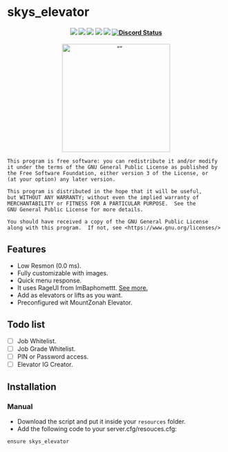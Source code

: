 # skys_elevator

<h4 align="center">
	<img src="https://raster.shields.io/github/release/StoreSky/skys_elevator.png">
	<img src="https://img.shields.io/github/last-commit/StoreSky/skys_elevator.png">
	<img src="https://img.shields.io/github/license/StoreSky/skys_elevator.png">
	<img src="https://img.shields.io/github/issues/StoreSky/skys_elevator.png">
	<img src="https://img.shields.io/github/contributors/StoreSky/skys_elevator.png">
	<a href="https://discord.gg/EuWWfcAMWF" title=""><img alt="Discord Status" src="https://discordapp.com/api/guilds/1092133908583288933/widget.png"></a>
</h4>
<div align="center">
<img src="https://media.discordapp.net/attachments/1099476286721765406/1099711186787897354/SkyStore_Logo_-_Rounded.png" alt= “” width="250" height="250"/>
</div>

    This program is free software: you can redistribute it and/or modify
    it under the terms of the GNU General Public License as published by
    the Free Software Foundation, either version 3 of the License, or
    (at your option) any later version.

    This program is distributed in the hope that it will be useful,
    but WITHOUT ANY WARRANTY; without even the implied warranty of
    MERCHANTABILITY or FITNESS FOR A PARTICULAR PURPOSE.  See the
    GNU General Public License for more details.

    You should have received a copy of the GNU General Public License
    along with this program.  If not, see <https://www.gnu.org/licenses/>
  
## Features
- Low Resmon (0.0 ms).
- Fully customizable with images.
- Quick menu response.
- It uses RageUI from ImBaphomettt. [See more.](https://github.com/ImBaphomettt/RageUI)
- Add as elevators or lifts as you want.
- Preconfigured wit MountZonah Elevator.

## Todo list
- [ ] Job Whitelist. 
- [ ] Job Grade Whitelist. 
- [ ] PIN or Password access. 
- [ ] Elevator IG Creator. 

## Installation
### Manual
- Download the script and put it inside your `resources` folder.
- Add the following code to your server.cfg/resouces.cfg:
  
```
ensure skys_elevator
```

